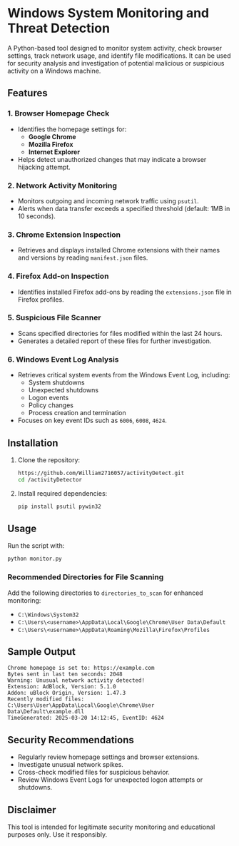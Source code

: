 # Windows System Monitoring and Threat Detection

A Python-based tool designed to monitor system activity, check browser settings, track network usage, and identify file modifications. It can be used for security analysis and investigation of potential malicious or suspicious activity on a Windows machine.

## Features

### 1. Browser Homepage Check
- Identifies the homepage settings for:
  - **Google Chrome**
  - **Mozilla Firefox**
  - **Internet Explorer**
- Helps detect unauthorized changes that may indicate a browser hijacking attempt.

### 2. Network Activity Monitoring
- Monitors outgoing and incoming network traffic using `psutil`.
- Alerts when data transfer exceeds a specified threshold (default: 1MB in 10 seconds).

### 3. Chrome Extension Inspection
- Retrieves and displays installed Chrome extensions with their names and versions by reading `manifest.json` files.

### 4. Firefox Add-on Inspection
- Identifies installed Firefox add-ons by reading the `extensions.json` file in Firefox profiles.

### 5. Suspicious File Scanner
- Scans specified directories for files modified within the last 24 hours.
- Generates a detailed report of these files for further investigation.

### 6. Windows Event Log Analysis
- Retrieves critical system events from the Windows Event Log, including:
  - System shutdowns
  - Unexpected shutdowns
  - Logon events
  - Policy changes
  - Process creation and termination
- Focuses on key event IDs such as `6006`, `6008`, `4624`.

## Installation
1. Clone the repository:
   ```bash
   https://github.com/William2716057/activityDetect.git
   cd /activityDetector
   ```
2. Install required dependencies:
   ```bash
   pip install psutil pywin32
   ```

## Usage
Run the script with:
```bash
python monitor.py
```

### Recommended Directories for File Scanning
Add the following directories to `directories_to_scan` for enhanced monitoring:
- `C:\Windows\System32`
- `C:\Users\<username>\AppData\Local\Google\Chrome\User Data\Default`
- `C:\Users\<username>\AppData\Roaming\Mozilla\Firefox\Profiles`

## Sample Output
```
Chrome homepage is set to: https://example.com
Bytes sent in last ten seconds: 2048
Warning: Unusual network activity detected!
Extension: AdBlock, Version: 5.1.0
Addon: uBlock Origin, Version: 1.47.3
Recently modified files: C:\Users\User\AppData\Local\Google\Chrome\User Data\Default\example.dll
TimeGenerated: 2025-03-20 14:12:45, EventID: 4624
```

## Security Recommendations
- Regularly review homepage settings and browser extensions.
- Investigate unusual network spikes.
- Cross-check modified files for suspicious behavior.
- Review Windows Event Logs for unexpected logon attempts or shutdowns.

## Disclaimer
This tool is intended for legitimate security monitoring and educational purposes only. Use it responsibly.



